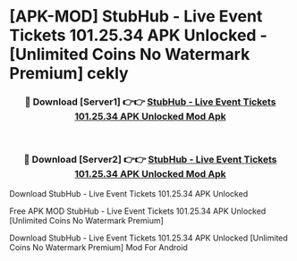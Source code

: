 # [APK-MOD] StubHub - Live Event Tickets 101.25.34 APK Unlocked - [Unlimited Coins No Watermark Premium] cekly



<div align="center">
<h3>🔴 Download [Server1] 👉👉 <a href="https://momento.my/?title=StubHub_-_Live_Event_Tickets_101.25.34_APK_Unlocked">StubHub - Live Event Tickets 101.25.34 APK Unlocked Mod Apk</a></h3><br>

<h3>🔴 Download [Server2] 👉👉 <a href="https://momento.my/?title=StubHub_-_Live_Event_Tickets_101.25.34_APK_Unlocked">StubHub - Live Event Tickets 101.25.34 APK Unlocked Mod Apk</a></h3>
</div>



Download StubHub - Live Event Tickets 101.25.34 APK Unlocked 

Free APK MOD StubHub - Live Event Tickets 101.25.34 APK Unlocked [Unlimited Coins No Watermark Premium]

Download StubHub - Live Event Tickets 101.25.34 APK Unlocked [Unlimited Coins No Watermark Premium] Mod For Android
